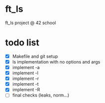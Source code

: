 # ft_ls
ft_ls project @ 42 school

# todo list
- [x] Makefile and git setup
- [x] ls implementation with no options and args
- [x] implement -a
- [x] implement -l
- [x] implement -r
- [x] implement -t
- [x] implement -R
- [ ] final checks (leaks, norm...)
